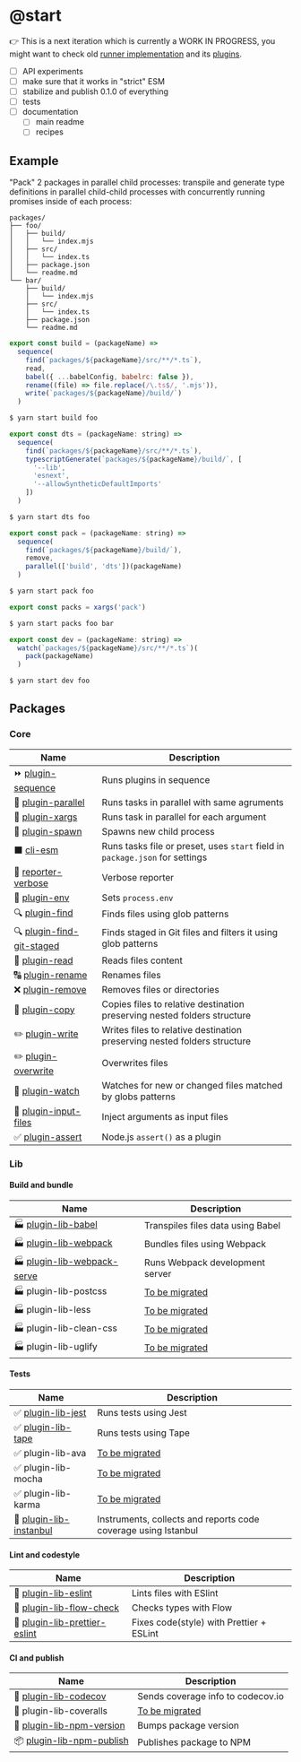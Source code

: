 # @start

👉 This is a next iteration which is currently a WORK IN PROGRESS, you might want to check old [runner implementation](https://github.com/deepsweet/start/tree/old) and its [plugins](https://github.com/start-runner).

* [ ] API experiments
* [ ] make sure that it works in "strict" ESM
* [ ] stabilize and publish 0.1.0 of everything
* [ ] tests
* [ ] documentation
  * [ ] main readme
  * [ ] recipes

## Example

"Pack" 2 packages in parallel child processes: transpile and generate type definitions in parallel child-child processes with concurrently running promises inside of each process:

```
packages/
├── foo/
│   ├── build/
│   │   └── index.mjs
│   ├── src/
│   │   └── index.ts
│   ├── package.json
│   └── readme.md
└── bar/
    ├── build/
    │   └── index.mjs
    ├── src/
    │   └── index.ts
    ├── package.json
    └── readme.md
```

```js
export const build = (packageName) =>
  sequence(
    find(`packages/${packageName}/src/**/*.ts`),
    read,
    babel({ ...babelConfig, babelrc: false }),
    rename((file) => file.replace(/\.ts$/, '.mjs')),
    write(`packages/${packageName}/build/`)
  )
```

```sh
$ yarn start build foo
```

```js
export const dts = (packageName: string) =>
  sequence(
    find(`packages/${packageName}/src/**/*.ts`),
    typescriptGenerate(`packages/${packageName}/build/`, [
      '--lib',
      'esnext',
      '--allowSyntheticDefaultImports'
    ])
  )
```

```sh
$ yarn start dts foo
```

```js
export const pack = (packageName: string) =>
  sequence(
    find(`packages/${packageName}/build/`),
    remove,
    parallel(['build', 'dts'])(packageName)
  )
```

```sh
$ yarn start pack foo
```

```js
export const packs = xargs('pack')
```

```sh
$ yarn start packs foo bar
```

```js
export const dev = (packageName: string) =>
  watch(`packages/${packageName}/src/**/*.ts`)(
    pack(packageName)
  )
```

```sh
$ yarn start dev foo
```

## Packages

### Core

| Name                                                         | Description                                                                  |
| ------------------------------------------------------------ | ---------------------------------------------------------------------------- |
| ⏩ [plugin-sequence](packages/plugin-sequence)               | Runs plugins in sequence                                                     |
| 🔀 [plugin-parallel](packages/plugin-parallel)               | Runs tasks in parallel with same agruments                                   |
| 🔂 [plugin-xargs](packages/plugin-xargs)                     | Runs task in parallel for each argument                                      |
| 🐣 [plugin-spawn](packages/spawn)                            | Spawns new child process                                                     |
| ⬛️ [cli-esm](packages/cli-esm)                              | Runs tasks file or preset, uses `start` field in `package.json` for settings |
| 📄 [reporter-verbose](packages/reporter-verbose)             | Verbose reporter                                                             |
| 👔 [plugin-env](packages/plugin-env)                         | Sets `process.env`                                                           |
| 🔍 [plugin-find](packages/plugin-find)                       | Finds files using glob patterns                                              |
| 🔍 [plugin-find-git-staged](packages/plugin-find-git-staged) | Finds staged in Git files and filters it using glob patterns                 |
| 📖 [plugin-read](packages/plugin-read)                       | Reads files content                                                          |
| 🔠 [plugin-rename](packages/plgun-rename)                    | Renames files                                                                |
| ❌ [plugin-remove](packages/plugin-remove)                   | Removes files or directories                                                 |
| 👯 [plugin-copy](packages/plugin-copy)                       | Copies files to relative destination preserving nested folders structure     |
| ✏️ [plugin-write](packages/plugin-write)                     | Writes files to relative destination preserving nested folders structure     |
| ✏️ [plugin-overwrite](packages/plugin-overwrite)             | Overwrites files                                                             |
| 👀 [plugin-watch](packages/plugin-watch)                     | Watches for new or changed files matched by globs patterns                   |
| 🔌 [plugin-input-files](packages/plugin-input-files)         | Inject arguments as input files                                              |
| ✅ [plugin-assert](packages/plugin-assert)                   | Node.js `assert()` as a plugin                                               |

### Lib

#### Build and bundle

| Name                                                             | Description                                                 |
| ---------------------------------------------------------------- | ----------------------------------------------------------- |
| 🏭 [plugin-lib-babel](packages/plugin-lib-babel)                 | Transpiles files data using Babel                           |
| 🏭 [plugin-lib-webpack](packages/plugin-lib-webpack)             | Bundles files using Webpack                                 |
| 🏭 [plugin-lib-webpack-serve](packages/plugin-lib-webpack-serve) | Runs Webpack development server                             |
| 🏭 plugin-lib-postcss                                            | [To be migrated](https://github.com/start-runner/postcss)   |
| 🏭 plugin-lib-less                                               | [To be migrated](https://github.com/start-runner/less)      |
| 🏭 plugin-lib-clean-css                                          | [To be migrated](https://github.com/start-runner/clean-css) |
| 🏭 plugin-lib-uglify                                             | [To be migrated](https://github.com/start-runner/uglify)    |

#### Tests

| Name                                                    | Description                                                    |
| ------------------------------------------------------- | -------------------------------------------------------------- |
| ✅ [plugin-lib-jest](packages/plugin-lib-jest)          | Runs tests using Jest                                          |
| ✅ [plugin-lib-tape](packages/plugin-lib-tape)          | Runs tests using Tape                                          |
| ✅ plugin-lib-ava                                       | [To be migrated](https://github.com/start-runner/ava)          |
| ✅ plugin-lib-mocha                                     | [To be migrated](https://github.com/start-runner/mocha)        |
| ✅ plugin-lib-karma                                     | [To be migrated](https://github.com/start-runner/karma)        |
| 💯 [plugin-lib-instanbul](packages/plugin-lib-istanbul) | Instruments, collects and reports code coverage using Istanbul |

#### Lint and codestyle

| Name                                                                 | Description                              |
| -------------------------------------------------------------------- | ---------------------------------------- |
| 🚷 [plugin-lib-eslint](packages/plugin-lib-eslint)                   | Lints files with ESlint                  |
| 🚷 [plugin-lib-flow-check](packages/plugin-lib-flow-check)           | Checks types with Flow                   |
| 💄 [plugin-lib-prettier-eslint](packages/plugin-lib-prettier-eslint) | Fixes code(style) with Prettier + ESLint |

#### CI and publish

| Name                                                         | Description                                                 |
| ------------------------------------------------------------ | ----------------------------------------------------------- |
| 💯 [plugin-lib-codecov](packages/plugin-lib-codecov)         | Sends coverage info to codecov.io                           |
| 💯 plugin-lib-coveralls                                      | [To be migrated](https://github.com/start-runner/coveralls) |
| 🔢 [plugin-lib-npm-version](packages/plugin-lib-npm-version) | Bumps package version                                       |
| 📦 [plugin-lib-npm-publish](packages/plugin-lib-npm-publish) | Publishes package to NPM                                    |
